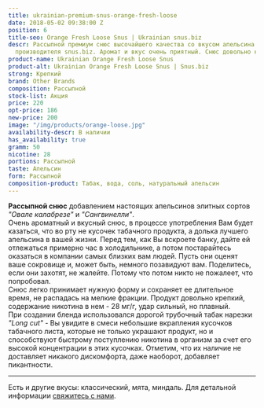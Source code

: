 ```yaml
---
title: ukrainian-premium-snus-orange-fresh-loose
date: 2018-05-02 09:38:00 Z
position: 6
title-seo: Orange Fresh Loose Snus | Ukrainian snus.biz
descr: Рассыпной премиум снюс высочайшего качества со вкусом апельсина от украинского
  производителя snus.biz. Аромат и вкус очень приятный. Снюс довольно крепок.
product-name: Ukrainian Orange Fresh Loose Snus
product-alt: Ukrainian Orange Fresh Loose Snus | Snus.biz
strong: Крепкий
brand: Other Brands
composition: Рассыпной
stock-list: Акция
price: 220
opt-price: 186
new-price: 200
image: "/img/products/orange-loose.jpg"
availability-descr: В наличии
has_availability: true
gramm: 50
nicotine: 28
portions: Рассыпной
taste: Апельсин
form: Рассыпной
composition-product: Табак, вода, соль, натуральный апельсин
---
```


**Рассыпной снюс** добавлением настоящих апельсинов элитных сортов *"Овале калабрезе"* и *"Сангвинелли"*.<br>
Очень ароматный и вкусный снюс, в процессе употребления Вам будет казаться, что во рту не кусочек табачного продукта, а долька лучшего апельсина в вашей жизни. Перед тем, как Вы вскроете банку, дайте ей отлежаться примерно час в холодильнике, а потом постарайтесь оказаться в компании самых близких вам людей. Пусть они оценят ваше сокровище и, может быть, немного позавидуют вам. Поделитесь, если они захотят, не жалейте. Потому что потом никто не пожалеет, что попробовал.<br>
Снюс легко принимает нужную форму и сохраняет ее длительное время, не распадась на мелкие фракции. Продукт довольно крепкий, содержание никотина в нем - 28 мг/г, удар сильный, но плавный.<br>
При создании бленда использовался дорогой трубочный табак нарезки *"Long cut"* - Вы увидите в смеси небольшие вкрапления кусочков табачного листа, которые не только украшают продукт, но и способствуют быстрому поступлению никотина в организм за счет его высокой концентрации в этих кусочках. Отметим, что их наличие не доставляет никакого дискомфорта, даже наоборот, добавляет пикантности.
<hr>
Есть и другие вкусы: классический, мята, миндаль. Для детальной информации <a href="#contactModal" data-toggle="modal" data-target="#contactModal">свяжитесь с нами</a>.